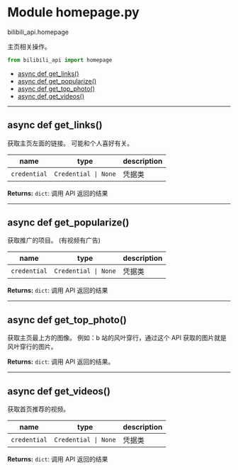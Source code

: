 # Module homepage.py


bilibili_api.homepage

主页相关操作。


``` python
from bilibili_api import homepage
```

- [async def get\_links()](#async-def-get\_links)
- [async def get\_popularize()](#async-def-get\_popularize)
- [async def get\_top\_photo()](#async-def-get\_top\_photo)
- [async def get\_videos()](#async-def-get\_videos)

---

## async def get_links()

获取主页左面的链接。
可能和个人喜好有关。


| name | type | description |
| - | - | - |
| `credential` | `Credential \| None` | 凭据类 |

**Returns:** `dict`:  调用 API 返回的结果




---

## async def get_popularize()

获取推广的项目。
(有视频有广告)


| name | type | description |
| - | - | - |
| `credential` | `Credential \| None` | 凭据类 |

**Returns:** `dict`:  调用 API 返回的结果




---

## async def get_top_photo()

获取主页最上方的图像。
例如：b 站的风叶穿行，通过这个 API 获取的图片就是风叶穿行的图片。



**Returns:** `dict`:  调用 API 返回的结果。




---

## async def get_videos()

获取首页推荐的视频。


| name | type | description |
| - | - | - |
| `credential` | `Credential \| None` | 凭据类 |

**Returns:** `dict`:  调用 API 返回的结果




